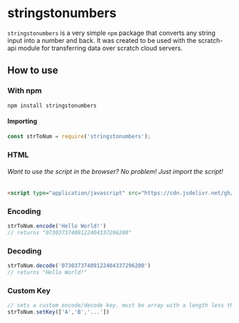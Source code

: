 # stringstonumbers

`stringstonumbers` is a very simple `npm` package that converts any string input into a number and back. It was created to be used with the scratch-api module for transferring data over scratch cloud servers.

## How to use

### With npm

`npm install stringstonumbers`

#### Importing

```javascript
const strToNum = require('stringstonumbers');
```

### HTML
###### Want to use the script in the browser? No problem! Just import the script!

```html
<script type="application/javascript" src="https://cdn.jsdelivr.net/gh/ErrorGamer2000/stringstonumbers/browser.js"></script>
```
### Encoding

```javascript
strToNum.encode('Hello World!')
// returns "07303737409122404337296200"
```

### Decoding

```javascript
strToNum.decode('07303737409122404337296200')
// returns "Hello World!"
```

### Custom Key

```javascript
// sets a custom encode/decode key. must be array with a length less than 100.
strToNum.setKey(['A','B','...'])
```
